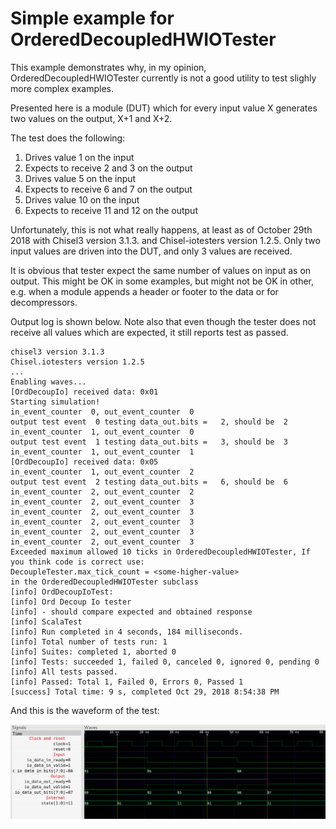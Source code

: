 # Simple example for OrderedDecoupledHWIOTester

This example demonstrates why, in my opinion, OrderedDecoupledHWIOTester
currently is not a good utility to test slighly more complex examples.

Presented here is a module (DUT) which for every input value X generates
two values on the output, X+1 and X+2.

The test does the following:

1. Drives value 1 on the input
2. Expects to receive 2 and 3 on the output
3. Drives value 5 on the input
4. Expects to receive 6 and 7 on the output
5. Drives value 10 on the input
6. Expects to receive 11 and 12 on the output

Unfortunately, this is not what really happens, at least as of October 29th
2018 with Chisel3 version 3.1.3. and Chisel-iotesters version 1.2.5. Only
two input values are driven into the DUT, and only 3 values are received.

It is obvious that tester expect the same number of values on input as on
output. This might be OK in some examples, but might not be OK in other, e.g.
when a module appends a header or footer to the data or for decompressors.

Output log is shown below. Note also that even though the tester does not
receive all values which are expected, it still reports test as passed.

```
chisel3 version 3.1.3
Chisel.iotesters version 1.2.5
...
Enabling waves...
[OrdDecoupIo] received data: 0x01
Starting simulation!
in_event_counter  0, out_event_counter  0
output test event  0 testing data_out.bits =   2, should be  2
in_event_counter  1, out_event_counter  0
output test event  1 testing data_out.bits =   3, should be  3
in_event_counter  1, out_event_counter  1
[OrdDecoupIo] received data: 0x05
in_event_counter  1, out_event_counter  2
output test event  2 testing data_out.bits =   6, should be  6
in_event_counter  2, out_event_counter  2
in_event_counter  2, out_event_counter  3
in_event_counter  2, out_event_counter  3
in_event_counter  2, out_event_counter  3
in_event_counter  2, out_event_counter  3
in_event_counter  2, out_event_counter  3
Exceeded maximum allowed 10 ticks in OrderedDecoupledHWIOTester, If you think code is correct use:
DecoupleTester.max_tick_count = <some-higher-value>
in the OrderedDecoupledHWIOTester subclass
[info] OrdDecoupIoTest:
[info] Ord Decoup Io tester
[info] - should compare expected and obtained response
[info] ScalaTest
[info] Run completed in 4 seconds, 184 milliseconds.
[info] Total number of tests run: 1
[info] Suites: completed 1, aborted 0
[info] Tests: succeeded 1, failed 0, canceled 0, ignored 0, pending 0
[info] All tests passed.
[info] Passed: Total 1, Failed 0, Errors 0, Passed 1
[success] Total time: 9 s, completed Oct 29, 2018 8:54:38 PM

```


And this is the waveform of the test:

![Waveform](tester_waveform.png)
